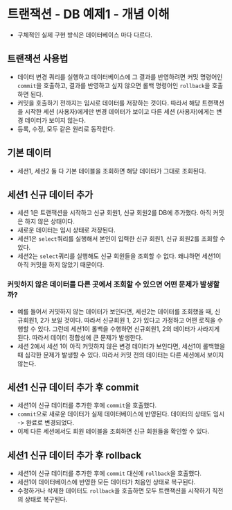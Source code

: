 # 트랜잭션 - DB 예제1 - 개념 이해
- 구체적인 실제 구현 방식은 데이터베이스 마다 다르다.

## 트랜잭션 사용법
- 데이터 변경 쿼리를 실행하고 데이터베이스에 그 결과를 반영하려면 커밋 명령어인 `commit`을 호출하고,
결과를 반영하고 싶지 않으면 롤백 명령어인 `rollback`을 호출하면 된다.
- 커밋을 호출하기 전까지는 임시로 데이터를 저장하는 것이다. 따라서 해당 트랜잭션을 시작한
세션 (사용자)에게만 변경 데이터가 보이고 다른 세션 (사용자)에게는 변경 데이터가 보이지 않는다.
- 등록, 수정, 모두 같은 원리로 동작한다.

## 기본 데이터
- 세션1, 세션2 둘 다 기본 테이블을 조회하면 해당 데이터가 그대로 조회된다.
## 세션1 신규 데이터 추가
- 세션 1은 트랜잭션을 시작하고 신규 회원1, 신규 회원2를 DB에 추가했다. 아직 커밋은 하지 않은 상태이다.
- 새로운 데이터는 임시 상태로 저장된다.
- 세션1은 `select`쿼리를 실행해서 본인이 입력한 신규 회원1, 신규 회원2를 조회할 수 있다.
- 세션2는 `select`쿼리를 실행해도 신규 회원들을 조회할 수 없다. 왜냐하면 세션1이 아직 커밋을 하지 않았기 때문이다.

### 커밋하지 않은 데이터를 다른 곳에서 조회할 수 있으면 어떤 문제가 발생할까?
- 예를 들어서 커밋하지 않는 데이터가 보인다면, 세션2는 데이터를 조회했을 때, 신규회원1, 2가 보일 것이다.
따라서 신규회원 1, 2가 있다고 가정하고 어떤 로직을 수행할 수 있다. 그런데 세션1이 롤백을 수행하면
신규회원1, 2의 데이터가 사라지게 된다. 따라서 데이터 정합성에 큰 문제가 발생한다.
- 세션 2에서 세션 1이 아직 커밋하지 않은 변경 데이터가 보인다면, 세선1이 롤백했을 때 심각한 문제가
발생할 수 있다. 따라서 커밋 전의 데이터는 다른 세션에서 보이지 않는다.

## 세션1 신규 데이터 추가 후 commit
- 세션1이 신규 데이터를 추가한 후에 `commit`을 호출했다.
- `commit`으로 새로운 데이터가 실제 데이터베이스에 반영된다. 데이터의 상태도 임시 -> 완료로 변경되었다.
- 이제 다른 세션에서도 회원 테이블을 조회하면 신규 회원들을 확인할 수 있다.

## 세션1 신규 데이터 추가 후 rollback
- 세션1이 신규 데이터를 추가한 후에 `commit` 대신에 `rollback`을 호출했다.
- 세션1이 데이터베이스에 반영한 모든 데이터가 처음인 상태로 복구된다.
- 수정하거나 삭제한 데이터도 `rollback`을 호출하면 모두 트랜잭션을 시작하기 직전의 상태로 복구된다.
